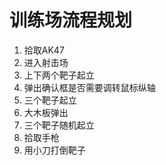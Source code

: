 # 训练场流程规划
1. 拾取AK47
2. 进入射击场
3. 上下两个靶子起立
4. 弹出确认框是否需要调转鼠标纵轴
5. 三个靶子起立
6. 大木板弹出
7. 三个靶子随机起立
8. 拾取手枪
9. 用小刀打倒靶子